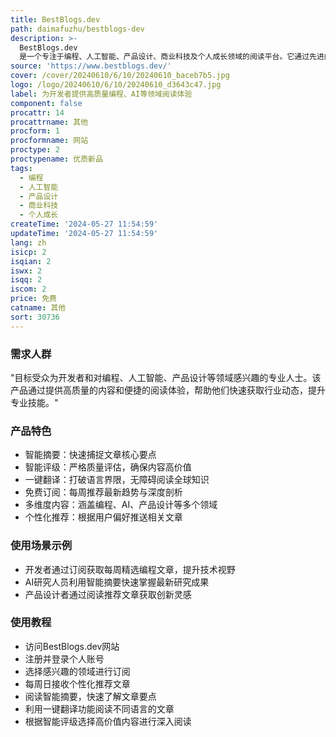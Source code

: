 ```yaml
---
title: BestBlogs.dev
path: daimafuzhu/bestblogs-dev
description: >-
  BestBlogs.dev
  是一个专注于编程、人工智能、产品设计、商业科技及个人成长领域的阅读平台。它通过先进的语言模型，为开发者提供智能摘要、精准评分与多语言辅助，帮助用户高效过滤信息噪音，节约时间，实现技术与认知的双重飞跃。
source: 'https://www.bestblogs.dev/'
cover: /cover/20240610/6/10/20240610_baceb7b5.jpg
logo: /logo/20240610/6/10/20240610_d3643c47.jpg
label: 为开发者提供高质量编程、AI等领域阅读体验
component: false
procattr: 14
procattrname: 其他
procform: 1
procformname: 网站
proctype: 2
proctypename: 优质新品
tags:
  - 编程
  - 人工智能
  - 产品设计
  - 商业科技
  - 个人成长
createTime: '2024-05-27 11:54:59'
updateTime: '2024-05-27 11:54:59'
lang: zh
isicp: 2
isqian: 2
iswx: 2
isqq: 2
iscom: 2
price: 免费
catname: 其他
sort: 30736
---
```




### 需求人群
"目标受众为开发者和对编程、人工智能、产品设计等领域感兴趣的专业人士。该产品通过提供高质量的内容和便捷的阅读体验，帮助他们快速获取行业动态，提升专业技能。"

### 产品特色
* 智能摘要：快速捕捉文章核心要点
* 智能评级：严格质量评估，确保内容高价值
* 一键翻译：打破语言界限，无障碍阅读全球知识
* 免费订阅：每周推荐最新趋势与深度剖析
* 多维度内容：涵盖编程、AI、产品设计等多个领域
* 个性化推荐：根据用户偏好推送相关文章

### 使用场景示例
* 开发者通过订阅获取每周精选编程文章，提升技术视野
* AI研究人员利用智能摘要快速掌握最新研究成果
* 产品设计者通过阅读推荐文章获取创新灵感

### 使用教程
* 访问BestBlogs.dev网站
* 注册并登录个人账号
* 选择感兴趣的领域进行订阅
* 每周日接收个性化推荐文章
* 阅读智能摘要，快速了解文章要点
* 利用一键翻译功能阅读不同语言的文章
* 根据智能评级选择高价值内容进行深入阅读

  
